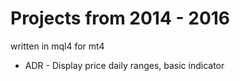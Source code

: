 # Projects from 2014 - 2016 
written in mql4 for mt4
- ADR - Display price daily ranges, basic indicator

